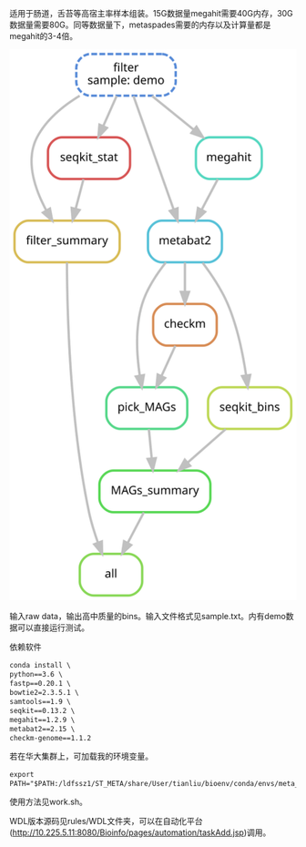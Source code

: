 适用于肠道，舌苔等高宿主率样本组装。15G数据量megahit需要40G内存，30G数据量需要80G。同等数据量下，metaspades需要的内存以及计算量都是megahit的3-4倍。

![pipline](dag.svg)

输入raw data，输出高中质量的bins。输入文件格式见sample.txt。内有demo数据可以直接运行测试。

依赖软件
```
conda install \
python==3.6 \
fastp==0.20.1 \
bowtie2=2.3.5.1 \
samtools==1.9 \
seqkit==0.13.2 \
megahit==1.2.9 \
metabat2==2.15 \
checkm-genome==1.1.2
```

若在华大集群上，可加载我的环境变量。
```
export PATH="$PATH:/ldfssz1/ST_META/share/User/tianliu/bioenv/conda/envs/meta_assemble_wdl/bin"
```

使用方法见work.sh。

WDL版本源码见rules/WDL文件夹，可以在自动化平台(http://10.225.5.11:8080/Bioinfo/pages/automation/taskAdd.jsp)调用。
